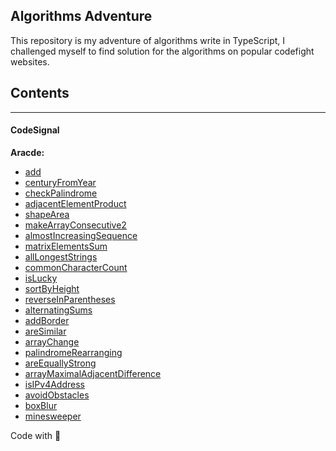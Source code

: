 ## Algorithms Adventure

This repository is my adventure of algorithms write in TypeScript,
I challenged myself to find solution for the algorithms on popular codefight websites.

## Contents
****
#### CodeSignal

**Aracde:**

* [add](codesignal/01-arcade/01-the-journey-begins/01-add)
* [centuryFromYear](codesignal/01-arcade/01-the-journey-begins/02-centuryFromYear)
* [checkPalindrome](codesignal/01-arcade/01-the-journey-begins/03-checkPalindrome)
* [adjacentElementProduct](codesignal/01-arcade/02-edge-of-ocean/04-adjacentElementProduct)
* [shapeArea](codesignal/01-arcade/02-edge-of-ocean/05-shapeArea)
* [makeArrayConsecutive2](codesignal/01-arcade/02-edge-of-ocean/06-makeArrayConsecutive2)
* [almostIncreasingSequence](codesignal/01-arcade/02-edge-of-ocean/07-almostIncreasingSequence)
* [matrixElementsSum](codesignal/01-arcade/02-edge-of-ocean/08-matrixElementsSum)
* [allLongestStrings](codesignal/01-arcade/03-smooth-sailing/09-allLongestStrings)
* [commonCharacterCount](codesignal/01-arcade/03-smooth-sailing/10-commonCharacterCount)
* [isLucky](codesignal/01-arcade/03-smooth-sailing/11-isLucky)
* [sortByHeight](codesignal/01-arcade/03-smooth-sailing/12-sortByHeight)
* [reverseInParentheses](codesignal/01-arcade/03-smooth-sailing/13-reverseInParentheses)
* [alternatingSums](codesignal/01-arcade/04-exploring-the-waters/14-alternatingSums)
* [addBorder](codesignal/01-arcade/04-exploring-the-waters/15-addBorder)
* [areSimilar](codesignal/01-arcade/04-exploring-the-waters/16-areSimilar)
* [arrayChange](codesignal/01-arcade/04-exploring-the-waters/17-arrayChange)
* [palindromeRearranging](codesignal/01-arcade/04-exploring-the-waters/18-palindromeRearranging)
* [areEquallyStrong](codesignal/01-arcade/05-island-of-knowledge/19-areEquallyStrong)
* [arrayMaximalAdjacentDifference](codesignal/01-arcade/05-island-of-knowledge/20-arrayMaximalAdjacentDifference)
* [isIPv4Address](codesignal/01-arcade/05-island-of-knowledge/21-isIPv4Address)
* [avoidObstacles](codesignal/01-arcade/05-island-of-knowledge/22-avoidObstacles)
* [boxBlur](codesignal/01-arcade/05-island-of-knowledge/23-boxBlur)
* [minesweeper](codesignal/01-arcade/05-island-of-knowledge/24-minesweeper)

Code with 💖